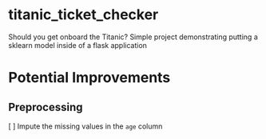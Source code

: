# titanic_ticket_checker
Should you get onboard the Titanic? Simple project demonstrating putting a sklearn model inside of a flask application

# Potential Improvements

## Preprocessing
[ ] Impute the missing values in the `age` column